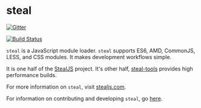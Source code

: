 # steal

[![Gitter](https://badges.gitter.im/Join%20Chat.svg)](https://gitter.im/bitovi/steal?utm_source=badge&utm_medium=badge&utm_campaign=pr-badge&utm_content=badge)

[![Build Status](https://travis-ci.org/bitovi/steal.svg?branch=master)](https://travis-ci.org/bitovi/steal)

`steal` is a JavaScript module loader. `steal` supports ES6, AMD, CommonJS, LESS, and 
CSS modules. It makes development workflows simple.

It is one half of the [StealJS](http://stealjs.com) project.  It's other half,
[steal-tools](https://github.com/bitovi/steal-tools) provides high performance builds.

For more information on `steal`, visit [stealjs.com](http://stealjs.com).

For information on contributing and developing `steal`, go [here](http://127.0.0.1:8125/steal.com/docs/guides.Contributing.html).


